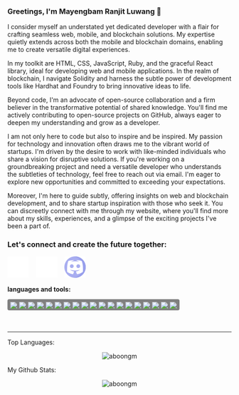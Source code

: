 ### Greetings, I'm Mayengbam Ranjit Luwang 👋

I consider myself an understated yet dedicated developer with a flair for crafting seamless web, mobile, and blockchain solutions. My expertise quietly extends across both the mobile and blockchain domains, enabling me to create versatile digital experiences.

In my toolkit are HTML, CSS, JavaScript, Ruby, and the graceful React library, ideal for developing web and mobile applications. In the realm of blockchain, I navigate Solidity and harness the subtle power of development tools like Hardhat and Foundry to bring innovative ideas to life.

Beyond code, I'm an advocate of open-source collaboration and a firm believer in the transformative potential of shared knowledge. You'll find me actively contributing to open-source projects on GitHub, always eager to deepen my understanding and grow as a developer.

I am not only here to code but also to inspire and be inspired. My passion for technology and innovation often draws me to the vibrant world of startups. I'm driven by the desire to work with like-minded individuals who share a vision for disruptive solutions. If you're working on a groundbreaking project and need a versatile developer who understands the subtleties of technology, feel free to reach out via email. I'm eager to explore new opportunities and committed to exceeding your expectations.

Moreover, I'm here to guide subtly, offering insights on web and blockchain development, and to share startup inspiration with those who seek it. You can discreetly connect with me through my website, where you'll find more about my skills, experiences, and a glimpse of the exciting projects I've been a part of.

### Let's connect and create the future together:

[![website](./img/twitter-dark.svg)](https://twitter.com/John_luang1)
&nbsp;&nbsp;
[![website](./img/linkedin-dark.svg)](https://linkedin.com/in/mayengbam-ranjit-luwang-31962418)
&nbsp;&nbsp;
[![website](./img/discord-purple.svg)](https://discordapp.com/users/732492890521075813)


**languages and tools:**  

<div style="display: flex; align-items: center; gap: 6px">
  <div style="background-color: grey; padding-top: 6px; padding-left: 6px; padding-right: 6px;  border-radius: 4px;">
    <code><img height="20" src="https://cdn.jsdelivr.net/gh/devicons/devicon/icons/javascript/javascript-original.svg"/></code>
    <code><img height="20" src="https://cdn.jsdelivr.net/gh/devicons/devicon/icons/typescript/typescript-original.svg" /></code>
    <code><img height="20" src="https://cdn.jsdelivr.net/gh/devicons/devicon/icons/react/react-original.svg" /></code>
    <code><img height="20" src="https://cdn.jsdelivr.net/gh/devicons/devicon/icons/nodejs/nodejs-original.svg" /></code>
    <code><img height="20" src="https://cdn.jsdelivr.net/gh/devicons/devicon/icons/ruby/ruby-original.svg" /></code>
    <code><img height="20" src="https://cdn.jsdelivr.net/gh/devicons/devicon/icons/solidity/solidity-original.svg" /></code>
    <code><img height="20" src="https://cdn.jsdelivr.net/gh/devicons/devicon/icons/postgresql/postgresql-original.svg" /></code>
    <code><img height="20" src="https://cdn.jsdelivr.net/gh/devicons/devicon/icons/mongodb/mongodb-original.svg" /></code>
    <code><img height="20" src="https://cdn.jsdelivr.net/gh/devicons/devicon/icons/html5/html5-original.svg" /></code>
    <code><img height="20" src="https://cdn.jsdelivr.net/gh/devicons/devicon/icons/css3/css3-original.svg" /></code>
    <code><img height="20" src="https://cdn.jsdelivr.net/gh/devicons/devicon/icons/tailwindcss/tailwindcss-plain.svg"  /></code>
    <code><img height="20" src="https://cdn.jsdelivr.net/gh/devicons/devicon/icons/sass/sass-original.svg"  /></code>
    <code><img height="20" src="https://cdn.jsdelivr.net/gh/devicons/devicon/icons/git/git-original.svg" /></code>
    <code><img height="20" src="https://cdn.jsdelivr.net/gh/devicons/devicon/icons/docker/docker-original.svg" /></code>
    <code><img height="20" src="https://cdn.jsdelivr.net/gh/devicons/devicon/icons/ansible/ansible-original.svg" /></code>
    <code><img height="20" src="https://cdn.jsdelivr.net/gh/devicons/devicon/icons/jenkins/jenkins-original.svg" /></code>
    <code><img height="20" src="https://cdn.jsdelivr.net/gh/devicons/devicon/icons/linux/linux-original.svg" /></code>
    <code><img height="20" src="https://cdn.jsdelivr.net/gh/devicons/devicon/icons/vscode/vscode-original.svg" /></code>
    <code><img height="20" src="https://user-images.githubusercontent.com/3369400/139447912-e0f43f33-6d9f-45f8-be46-2df5bbc91289.png" /></code>
  </div>
</div>

<br />
<br />

---


Top Languages:
<p align="center"> <img src="https://github-readme-stats.vercel.app/api/top-langs/?username=aboongm&layout=compact&show_icons=true&theme=gotham" alt="aboongm" />


My Github Stats:
<p align="center"> <img src="https://github-readme-stats.vercel.app/api?username=aboongm&show_icons=true&theme=gotham" alt="aboongm" />


<!--
**aboongm/aboongm** is a ✨ _special_ ✨ repository because its `README.md` (this file) appears on your GitHub profile.

Here are some ideas to get you started:

- 🔭 I’m currently working on ...
- 🌱 I’m currently learning 
- 👯 I’m looking to collaborate on ...
- 🤔 I’m looking for help with ...
- 💬 Ask me about ...
- 📫 How to reach me: ...
- 😄 Pronouns: ...
- ⚡ Fun fact: ...
-->



[twitter]: https://twitter.com/John_luang1
[linkedin]: https://linkedin.com/in/mayengbam-ranjit-luwang-31962418
[discord]: https://discordapp.com/users/732492890521075813
